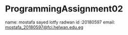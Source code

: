 # ProgrammingAssignment02

name: mostafa sayed lotfy radwan 
id :20180597
email: mostafa_20180597@fci.helwan.edu.eg
